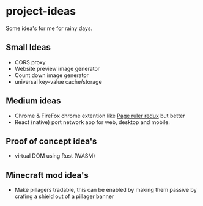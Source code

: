 # project-ideas
Some idea's for me for rainy days.

## Small Ideas

- CORS proxy
- Website preview image generator
- Count down image generator
- universal key-value cache/storage

## Medium ideas

- Chrome & FireFox chrome extention like [Page ruler redux](https://chrome.google.com/webstore/detail/page-ruler-redux/giejhjebcalaheckengmchjekofhhmal) but better
- React (native) port network app for web, desktop and mobile.

## Proof of concept idea's

- virtual DOM using Rust (WASM)

## Minecraft mod idea's

- Make pillagers tradable, this can be enabled by making them passive by crafing a shield out of a pillager banner
